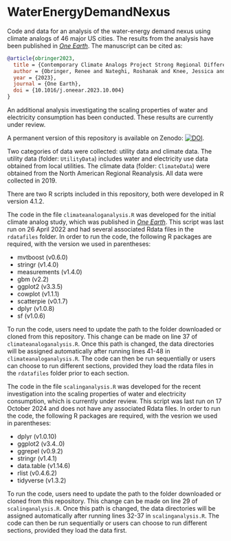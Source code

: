 # WaterEnergyDemandNexus

Code and data for an analysis of the water-energy demand nexus using climate analogs of 46 major US cities. The results from the analysis have been published in [_One Earth_](https://doi.org/10.1016/j.oneear.2023.10.004). The manuscript can be cited as:

```bibtex
@article{obringer2023,
  title = {Contemporary Climate Analogs Project Strong Regional Differences in the Future Water and Electricity Demand across {{US}} Cities},
  author = {Obringer, Renee and Nateghi, Roshanak and Knee, Jessica and Madani, Kaveh and Kumar, Rohini},
  year = {2023},
  journal = {One Earth},
  doi = {10.1016/j.oneear.2023.10.004}
}
```

An additional analysis investigating the scaling properties of water and electricity consumption has been conducted. These results are currently under review.

A permanent version of this repository is available on Zenodo: [![DOI](https://zenodo.org/badge/484154465.svg)](https://zenodo.org/badge/latestdoi/484154465).

Two categories of data were collected: utility data and climate data. The utility data (folder: `UtilityData`) includes water and electricity use data obtained from local utilities. The climate data (folder: `ClimateData`) were obtained from the North American Regional Reanalysis. All data were collected in 2019.

There are two R scripts included in this repository, both were developed in R version 4.1.2. 

The code in the file `climateanaloganalysis.R` was developed for the initial climate analog study, which was published in [_One Earth_](https://doi.org/10.1016/j.oneear.2023.10.004). This script was last run on 26 April 2022 and had several associated Rdata files in the `rdatafiles` folder. In order to run the code, the following R packages are required, with the version we used in parentheses: 

*  mvtboost (v0.6.0) 
*  stringr (v1.4.0)
*  measurements (v1.4.0)
*  gbm (v2.2)
*  ggplot2 (v3.3.5)
*  cowplot (v1.1.1)
*  scatterpie (v0.1.7)
*  dplyr (v1.0.8)
*  sf (v1.0.6)

To run the code, users need to update the path to the folder downloaded or cloned from this repository. This change can be made on line 37 of `climateanaloganalysis.R`. Once this path is changed, the data directories will be assigned automatically after running lines 41-48 in `climateanaloganalysis.R`. The code can then be run sequentially or users can choose to run different sections, provided they load the rdata files in the `rdatafiles` folder prior to each section. 

The code in the file `scalinganalysis.R` was developed for the recent investigation into the scaling properties of water and electricity consumption, which is currently under review. This script was last run on 17 October 2024 and does not have any associated Rdata files. In order to run the code, the following R packages are required, with the vesrion we used in parentheses: 

* dplyr (v1.0.10)
* ggplot2 (v3.4..0)
* ggrepel (v0.9.2)
* stringr (v1.4.1)
* data.table (v1.14.6)
* rlist (v0.4.6.2)
* tidyverse (v1.3.2)
  
To run the code, users need to update the path to the folder downloaded or cloned from this repository. This change can be made on line 29 of `scalinganalysis.R`. Once this path is changed, the data directories will be assigned automatically after running lines 32-37 in `scalinganalysis.R`. The code can then be run sequentially or users can choose to run different sections, provided they load the data first.
